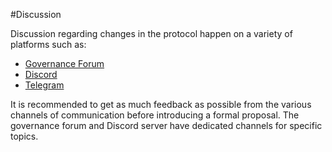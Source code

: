 #Discussion 

Discussion regarding changes in the protocol happen on a variety of platforms such as:

 - [Governance Forum](https://gov.yearn.finance/)
 - [Discord](https://discord.gg/BUAFD9DU)
 - [Telegram](https://t.me/yearnfinance) 

It is recommended to get as much feedback as possible from the various channels of communication before introducing a formal proposal. The governance forum and Discord server have dedicated channels for specific topics. 


